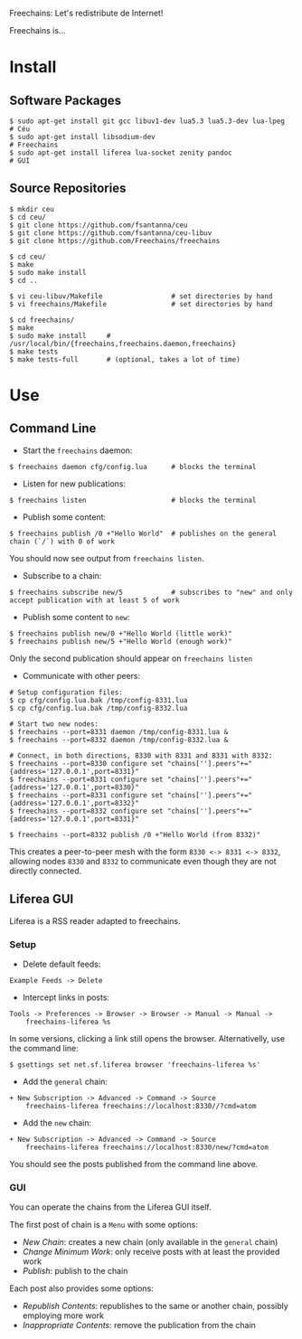 Freechains: Let's redistribute de Internet!

Freechains is...

# Install

## Software Packages

```
$ sudo apt-get install git gcc libuv1-dev lua5.3 lua5.3-dev lua-lpeg  # Céu
$ sudo apt-get install libsodium-dev                                  # Freechains
$ sudo apt-get install liferea lua-socket zenity pandoc               # GUI
```

## Source Repositories

```
$ mkdir ceu
$ cd ceu/
$ git clone https://github.com/fsantanna/ceu
$ git clone https://github.com/fsantanna/ceu-libuv
$ git clone https://github.com/Freechains/freechains

$ cd ceu/
$ make
$ sudo make install
$ cd ..

$ vi ceu-libuv/Makefile                 # set directories by hand
$ vi freechains/Makefile                # set directories by hand

$ cd freechains/
$ make
$ sudo make install     # /usr/local/bin/{freechains,freechains.daemon,freechains}
$ make tests
$ make tests-full       # (optional, takes a lot of time)
```

# Use

## Command Line

- Start the `freechains` daemon:

```
$ freechains daemon cfg/config.lua      # blocks the terminal
```

- Listen for new publications:

```
$ freechains listen                     # blocks the terminal
```

- Publish some content:

```
$ freechains publish /0 +"Hello World"  # publishes on the general chain (`/`) with 0 of work
```

You should now see output from `freechains listen`.

- Subscribe to a chain:

```
$ freechains subscribe new/5            # subscribes to "new" and only accept publication with at least 5 of work
```

- Publish some content to `new`:

```
$ freechains publish new/0 +"Hello World (little work)"
$ freechains publish new/5 +"Hello World (enough work)"
```

Only the second publication should appear on `freechains listen`

- Communicate with other peers:

```
# Setup configuration files:
$ cp cfg/config.lua.bak /tmp/config-8331.lua
$ cp cfg/config.lua.bak /tmp/config-8332.lua

# Start two new nodes:
$ freechains --port=8331 daemon /tmp/config-8331.lua &
$ freechains --port=8332 daemon /tmp/config-8332.lua &

# Connect, in both directions, 8330 with 8331 and 8331 with 8332:
$ freechains --port=8330 configure set "chains[''].peers"+="{address='127.0.0.1',port=8331}"
$ freechains --port=8331 configure set "chains[''].peers"+="{address='127.0.0.1',port=8330}"
$ freechains --port=8331 configure set "chains[''].peers"+="{address='127.0.0.1',port=8332}"
$ freechains --port=8332 configure set "chains[''].peers"+="{address='127.0.0.1',port=8331}"

$ freechains --port=8332 publish /0 +"Hello World (from 8332)"
```

This creates a peer-to-peer mesh with the form `8330 <-> 8331 <-> 8332`,
allowing nodes `8330` and `8332` to communicate even though they are not
directly connected.

## Liferea GUI

Liferea is a RSS reader adapted to freechains.

### Setup

- Delete default feeds:

```
Example Feeds -> Delete
```

- Intercept links in posts:

```
Tools -> Preferences -> Browser -> Browser -> Manual -> Manual ->
    freechains-liferea %s
```

In some versions, clicking a link still opens the browser.
Alternativelly, use the command line:

```
$ gsettings set net.sf.liferea browser 'freechains-liferea %s'
```

- Add the `general` chain:

```
+ New Subscription -> Advanced -> Command -> Source
    freechains-liferea freechains://localhost:8330//?cmd=atom
```

- Add the `new` chain:

```
+ New Subscription -> Advanced -> Command -> Source
    freechains-liferea freechains://localhost:8330/new/?cmd=atom
```

You should see the posts published from the command line above.

### GUI

You can operate the chains from the Liferea GUI itself.

The first post of chain is a `Menu` with some options:

- *New Chain*:           creates a new chain (only available in the `general` chain)
- *Change Minimum Work*: only receive posts with at least the provided work
- *Publish*:             publish to the chain

Each post also provides some options:

- *Republish Contents*:     republishes to the same or another chain, possibly employing more work
- *Inappropriate Contents*: remove the publication from the chain
